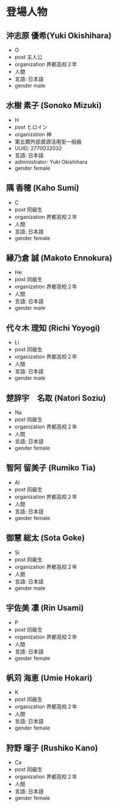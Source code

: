 # 登場人物

## 沖志原 優希(Yuki Okishihara)
- O
- post 主人公
- organization 界都高校２年
- 人間
- 言語: 日本語
- gender male

## 水樹 素子 (Sonoko Mizuki) 
- H
- post ヒロイン
- organization 神
- 第五類外部資源活用型一般級
- UUID: 2770032032
- 言語: 日本語
- administrator: Yuki Okishihara
- gender female

## 隅 香穂 (Kaho Sumi) 
- C
- post 同級生
- organization 界都高校２年
- 人間
- 言語: 日本語
- gender female

## 縁乃倉 誠 (Makoto Ennokura)
- He
- post 同級生
- organization 界都高校２年
- 人間
- 言語: 日本語
- gender male

## 代々木 理知 (Richi Yoyogi)
- Li
- post 同級生
- organization 界都高校２年
- 人間
- 言語: 日本語
- gender male

## 楚辞宇　名取 (Natori Soziu)
- Na
- post 同級生
- organization 界都高校２年
- 人間
- 言語: 日本語
- gender female


## 智阿 留美子 (Rumiko Tia)
- Al
- post 同級生
- organization 界都高校２年
- 人間
- 言語: 日本語
- gender female


## 御慧 総太 (Sota Goke)
- Si
- post 同級生
- organization 界都高校２年
- 人間
- 言語: 日本語
- gender male

## 宇佐美 凛 (Rin Usami)
- P
- post 同級生
- organization 界都高校２年
- 人間
- 言語: 日本語
- gender female

## 帆苅 海恵 (Umie Hokari)
- K
- post 同級生
- organization 界都高校２年
- 人間
- 言語: 日本語
- gender female

## 狩野 瑠子 (Rushiko Kano)
- Ca
- post 同級生
- organization 界都高校２年
- 人間
- 言語: 日本語
- gender female

